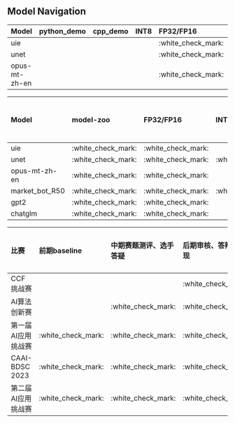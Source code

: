 ## Model Navigation

|Model                      |python_demo         |cpp_demo            |INT8                |FP32/FP16           |dynamic             |shape               |
|:-                         |:-                  |:-                  |:-                  |:-                  |:-                  |:-                  |
|uie                        |                    |                    |                    |:white\_check\_mark:|                    |                    |
|unet                       |                    |                    |                    |:white\_check\_mark:|                    |                    |
|opus-mt-zh-en              |                    |                    |                    |:white\_check\_mark:|                    |                    |

|Model                      |model-zoo           |FP32/FP16           |INT8                |自我评分    |
|:-                         |:-                  |:-                  |:-                  |:-         |
|uie                        |:white\_check\_mark:|:white\_check\_mark:|                    |  4        |
|unet                       |:white\_check\_mark:|:white\_check\_mark:|:white\_check\_mark:|   4       |
|opus-mt-zh-en              |:white\_check\_mark:|:white\_check\_mark:|                    |    4      |
|market_bot_R50             |:white\_check\_mark:|:white\_check\_mark:|:white\_check\_mark:|     4     |
|gpt2                       |:white\_check\_mark:|:white\_check\_mark:|                    |      3    |
|chatglm                    |:white\_check\_mark:|:white\_check\_mark:|                    |       3   |

|比赛                       |前期baseline        |中期赛题测评、选手答疑 |后期审核、答辩与复现 |参赛人数 |自我评分    |
|:-                         |:-                  |:-                  |:-                  |:-     |:-          |
|CCF挑战赛                   |           |           |:white\_check\_mark:|   -    |    3      |
|AI算法创新赛                |           |:white\_check\_mark:|:white\_check\_mark:|    -   |    4      |
|第一届AI应用挑战赛          |:white\_check\_mark:|:white\_check\_mark:|:white\_check\_mark:|    52   |    4      |
|CAAI-BDSC 2023             |:white\_check\_mark:|:white\_check\_mark:|:white\_check\_mark:|    141 |    4      |
|第二届AI应用挑战赛          |:white\_check\_mark:|:white\_check\_mark:|:white\_check\_mark:|    40   |    3      |